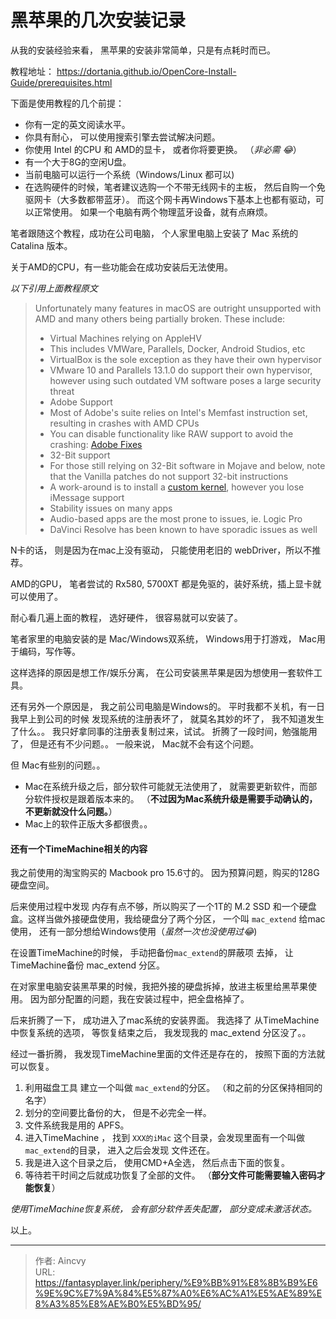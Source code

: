 # 黑苹果的几次安装记录


从我的安装经验来看， 黑苹果的安装非常简单，只是有点耗时而已。

教程地址：  https://dortania.github.io/OpenCore-Install-Guide/prerequisites.html

下面是使用教程的几个前提：

- 你有一定的英文阅读水平。
- 你具有耐心， 可以使用搜索引擎去尝试解决问题。
- 你使用 Intel 的CPU 和 AMD的显卡， 或者你将要更换。 （*非必需 :joy:*）
- 有一个大于8G的空闲U盘。
- 当前电脑可以运行一个系统（Windows/Linux 都可以)
- 在选购硬件的时候，笔者建议选购一个不带无线网卡的主板， 然后自购一个免驱网卡（大多数都带蓝牙）。 而这个网卡再Windows下基本上也都有驱动，可以正常使用。 如果一个电脑有两个物理蓝牙设备，就有点麻烦。  



笔者跟随这个教程，成功在公司电脑， 个人家里电脑上安装了 Mac 系统的 Catalina 版本。

关于AMD的CPU，有一些功能会在成功安装后无法使用。

*以下引用上面教程原文*

>Unfortunately many features in macOS are outright unsupported with AMD and many others being partially broken. These include:
>
>- Virtual Machines relying on AppleHV
>  - This includes VMWare, Parallels, Docker, Android Studios, etc
>  - VirtualBox is the sole exception as they have their own hypervisor
>  - VMware 10 and Parallels 13.1.0 do support their own hypervisor, however using such outdated VM software poses a large security threat
>- Adobe Support
>  - Most of Adobe's suite relies on Intel's Memfast instruction set, resulting in crashes with AMD CPUs
>  - You can disable functionality like RAW support to avoid the crashing: [Adobe Fixes](https://gist.github.com/naveenkrdy/26760ac5135deed6d0bb8902f6ceb6bd)
>- 32-Bit support
>  - For those still relying on 32-Bit software in Mojave and below, note that the Vanilla patches do not support 32-bit instructions
>  - A work-around is to install a [custom kernel](https://amd-osx.com/download/kernel.html), however you lose iMessage support
>- Stability issues on many apps
>  - Audio-based apps are the most prone to issues, ie. Logic Pro
>  - DaVinci Resolve has been known to have sporadic issues as well

N卡的话， 则是因为在mac上没有驱动， 只能使用老旧的 webDriver，所以不推荐。 

AMD的GPU， 笔者尝试的 Rx580, 5700XT 都是免驱的，装好系统，插上显卡就可以使用了。



耐心看几遍上面的教程， 选好硬件， 很容易就可以安装了。

笔者家里的电脑安装的是 Mac/Windows双系统， Windows用于打游戏， Mac用于编码，写作等。

这样选择的原因是想工作/娱乐分离， 在公司安装黑苹果是因为想使用一套软件工具。

还有另外一个原因是， 我之前公司电脑是Windows的。 平时我都不关机，有一日我早上到公司的时候 发现系统的注册表坏了， 就莫名其妙的坏了， 我不知道发生了什么。。   我只好拿同事的注册表复制过来，试试。 折腾了一段时间，勉强能用了， 但是还有不少问题。。  一般来说， Mac就不会有这个问题。

 但 Mac有些别的问题。。  

- Mac在系统升级之后，部分软件可能就无法使用了， 就需要更新软件，而部分软件授权是跟着版本来的。  （**不过因为Mac系统升级是需要手动确认的， 不更新就没什么问题。**） 
- Mac上的软件正版大多都很贵。。  



#### 还有一个TimeMachine相关的内容

我之前使用的淘宝购买的 Macbook pro 15.6寸的。  因为预算问题，购买的128G硬盘空间。 

后来使用过程中发现 内存有点不够，所以购买了一个1T的 M.2 SSD 和一个硬盘盒。这样当做外接硬盘使用，我给硬盘分了两个分区， 一个叫 `mac_extend` 给mac使用， 还有一部分想给Windows使用（*虽然一次也没使用过:joy:*)

在设置TimeMachine的时候， 手动把备份`mac_extend`的屏蔽项 去掉， 让TimeMachine备份 mac_extend 分区。

在对家里电脑安装黑苹果的时候，我把外接的硬盘拆掉，放进主板里给黑苹果使用。  因为部分配置的问题，我在安装过程中，把全盘格掉了。

后来折腾了一下， 成功进入了mac系统的安装界面。 我选择了 从TimeMachine中恢复系统的选项， 等恢复结束之后， 我发现我的 mac_extend 分区没了。。 

经过一番折腾， 我发现TimeMachine里面的文件还是存在的， 按照下面的方法就可以恢复。

1. 利用磁盘工具 建立一个叫做 `mac_extend`的分区。 （和之前的分区保持相同的名字）
2. 划分的空间要比备份的大， 但是不必完全一样。
3. 文件系统我是用的 APFS。
4. 进入TimeMachine ， 找到 `XXX的iMac` 这个目录，会发现里面有一个叫做`mac_extend`的目录， 进入之后会发现 文件还在。
5. 我是进入这个目录之后， 使用CMD+A全选， 然后点击下面的恢复。 
6. 等待若干时间之后就成功恢复了全部的文件。  （**部分文件可能需要输入密码才能恢复**）



*使用TimeMachine恢复系统， 会有部分软件丢失配置， 部分变成未激活状态。*

以上。


---

> 作者: Aincvy  
> URL: https://fantasyplayer.link/periphery/%E9%BB%91%E8%8B%B9%E6%9E%9C%E7%9A%84%E5%87%A0%E6%AC%A1%E5%AE%89%E8%A3%85%E8%AE%B0%E5%BD%95/  

